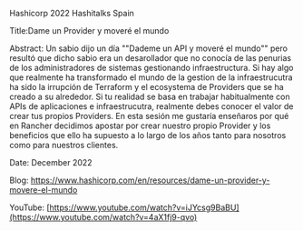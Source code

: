 Hashicorp 2022 Hashitalks Spain

Title:Dame un Provider y moveré el mundo

Abstract: Un sabio dijo un día ""Dademe un API y moveré el mundo"" pero resultó que dicho sabio era un desarollador que no conocía de las penurias de los administradores de sistemas gestionando infraestructura. Si hay algo que realmente ha transformado el mundo de la gestion de la infraestrucutra ha sido la irrupción de Terraform y el ecosystema de Providers que se ha creado a su alrededor. Si tu realidad se basa en trabajar habitualmente con APIs de aplicaciones e infraestrucutra, realmente debes conocer el valor de crear tus propios Providers. En esta sesión me gustaría enseñaros por qué en Rancher decidimos apostar por crear nuestro propio Provider y los beneficios que ello ha supuesto a lo largo de los años tanto para nosotros como para nuestros clientes.

Date: December 2022

Blog: https://www.hashicorp.com/en/resources/dame-un-provider-y-movere-el-mundo

YouTube: [https://www.youtube.com/watch?v=iJYcsg9BaBU](https://www.youtube.com/watch?v=4aX1fj9-qvo)

